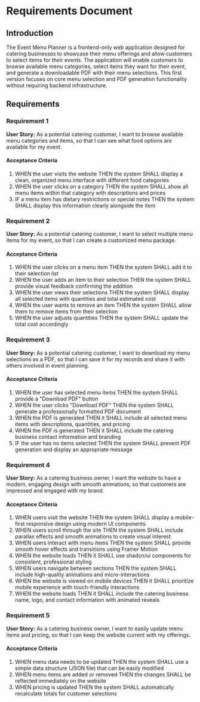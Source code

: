 # Requirements Document

## Introduction

The Event Menu Planner is a frontend-only web application designed for catering businesses to showcase their menu offerings and allow customers to select items for their events. The application will enable customers to browse available menu categories, select items they want for their event, and generate a downloadable PDF with their menu selections. This first version focuses on core menu selection and PDF generation functionality without requiring backend infrastructure.

## Requirements

### Requirement 1

**User Story:** As a potential catering customer, I want to browse available menu categories and items, so that I can see what food options are available for my event.

#### Acceptance Criteria

1. WHEN the user visits the website THEN the system SHALL display a clean, organized menu interface with different food categories
2. WHEN the user clicks on a category THEN the system SHALL show all menu items within that category with descriptions and prices
3. IF a menu item has dietary restrictions or special notes THEN the system SHALL display this information clearly alongside the item

### Requirement 2

**User Story:** As a potential catering customer, I want to select multiple menu items for my event, so that I can create a customized menu package.

#### Acceptance Criteria

1. WHEN the user clicks on a menu item THEN the system SHALL add it to their selection list
2. WHEN the user adds an item to their selection THEN the system SHALL provide visual feedback confirming the addition
3. WHEN the user views their selections THEN the system SHALL display all selected items with quantities and total estimated cost
4. WHEN the user wants to remove an item THEN the system SHALL allow them to remove items from their selection
5. WHEN the user adjusts quantities THEN the system SHALL update the total cost accordingly

### Requirement 3

**User Story:** As a potential catering customer, I want to download my menu selections as a PDF, so that I can save it for my records and share it with others involved in event planning.

#### Acceptance Criteria

1. WHEN the user has selected menu items THEN the system SHALL provide a "Download PDF" button
2. WHEN the user clicks "Download PDF" THEN the system SHALL generate a professionally formatted PDF document
3. WHEN the PDF is generated THEN it SHALL include all selected menu items with descriptions, quantities, and pricing
4. WHEN the PDF is generated THEN it SHALL include the catering business contact information and branding
5. IF the user has no items selected THEN the system SHALL prevent PDF generation and display an appropriate message

### Requirement 4

**User Story:** As a catering business owner, I want the website to have a modern, engaging design with smooth animations, so that customers are impressed and engaged with my brand.

#### Acceptance Criteria

1. WHEN users visit the website THEN the system SHALL display a mobile-first responsive design using modern UI components
2. WHEN users scroll through the site THEN the system SHALL include parallax effects and smooth animations to create visual interest
3. WHEN users interact with menu items THEN the system SHALL provide smooth hover effects and transitions using Framer Motion
4. WHEN the website loads THEN it SHALL use shadcn/ui components for consistent, professional styling
5. WHEN users navigate between sections THEN the system SHALL include high-quality animations and micro-interactions
6. WHEN the website is viewed on mobile devices THEN it SHALL prioritize mobile experience with touch-friendly interactions
7. WHEN the website loads THEN it SHALL include the catering business name, logo, and contact information with animated reveals

### Requirement 5

**User Story:** As a catering business owner, I want to easily update menu items and pricing, so that I can keep the website current with my offerings.

#### Acceptance Criteria

1. WHEN menu data needs to be updated THEN the system SHALL use a simple data structure (JSON file) that can be easily modified
2. WHEN menu items are added or removed THEN the changes SHALL be reflected immediately on the website
3. WHEN pricing is updated THEN the system SHALL automatically recalculate totals for customer selections